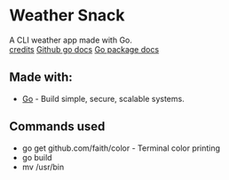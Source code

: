 # Weather Snack
A CLI weather app made with Go.<br/>
[credits](https://www.youtube.com/watch?v=zPYjfgxYO7k)
[Github go docs](https://github.com/golang/tools/blob/master/gopls/doc/workspace.md)
[Go package docs](https://pkg.go.dev/)


## Made with:
- [Go](https://go.dev/) - Build simple, secure, scalable systems.

## Commands used
* go get github.com/faith/color - Terminal color printing
* go build
* mv <folder> /usr/bin
